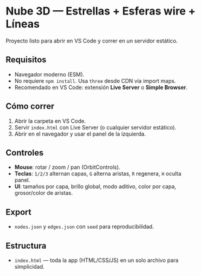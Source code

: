 # Nube 3D — Estrellas + Esferas wire + Líneas

Proyecto listo para abrir en VS Code y correr en un servidor estático.

## Requisitos
- Navegador moderno (ESM).
- No requiere `npm install`. Usa `three` desde CDN vía import maps.
- Recomendado en VS Code: extensión **Live Server** o **Simple Browser**.

## Cómo correr
1. Abrir la carpeta en VS Code.
2. Servir `index.html` con Live Server (o cualquier servidor estático).
3. Abrir en el navegador y usar el panel de la izquierda.

## Controles
- **Mouse**: rotar / zoom / pan (OrbitControls).
- **Teclas**: `1/2/3` alternan capas, `G` alterna aristas, `R` regenera, `H` oculta panel.
- **UI**: tamaños por capa, brillo global, modo aditivo, color por capa, grosor/color de aristas.

## Export
- `nodes.json` y `edges.json` con `seed` para reproducibilidad.

## Estructura
- `index.html` — toda la app (HTML/CSS/JS) en un solo archivo para simplicidad.
